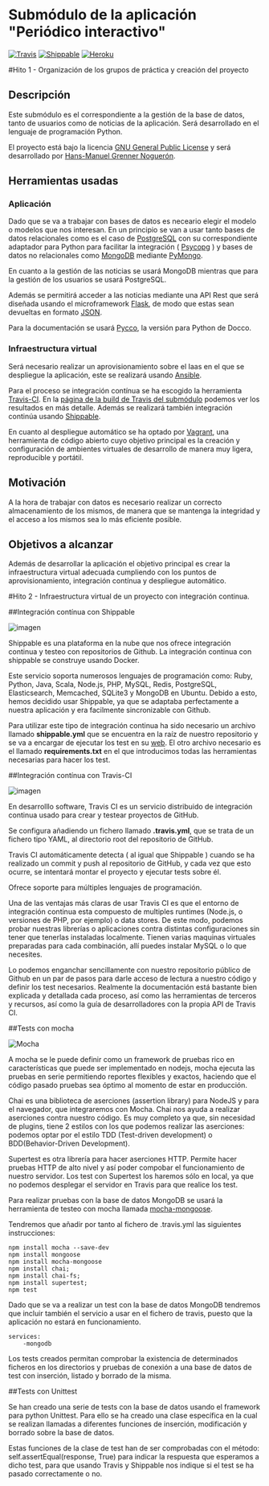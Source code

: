 # Submódulo de la aplicación "Periódico interactivo"

[![Travis](https://travis-ci.org/enpi/ProjectCC.svg?branch=master)](https://travis-ci.org/enpi/ProjectCC/)
[![Shippable](https://img.shields.io/shippable/563fafac1895ca447422f73f.svg)](https://app.shippable.com/projects/563fafac1895ca447422f73f)
[![Heroku](https://heroku-badge.herokuapp.com/?app=projectcc-heroku)](https://projectcc-heroku.herokuapp.com/)

#Hito 1 - Organización de los grupos de práctica y creación del proyecto

## Descripción

Este submódulo es el correspondiente a la gestión de la base de datos, tanto de usuarios como de noticias de la aplicación. Será desarrollado en el lenguaje de programación Python.

El proyecto está bajo la licencia [GNU General Public License](https://github.com/enpi/ProjectCC/blob/master/LICENSE) y será desarrollado por [Hans-Manuel Grenner Noguerón](https://github.com/enpi).

## Herramientas usadas

### Aplicación

Dado que se va a trabajar con bases de datos es neceario elegir el modelo o modelos que nos interesan. En un principio se van a usar tanto bases de datos relacionales como es el caso de [PostgreSQL](http://www.postgresql.org/) con su correspondiente adaptador para Python para facilitar la integración ( [Psycopg](http://initd.org/psycopg/) ) y bases de datos no relacionales como [MongoDB](https://www.mongodb.org/) mediante [PyMongo](https://api.mongodb.org/python/current/).

En cuanto a la gestión de las noticias se usará MongoDB mientras que para la gestión de los usuarios se usará PostgreSQL.

Además se permitirá acceder a las noticias mediante una API Rest que será diseñada usando el microframework [Flask](http://flask.pocoo.org/), de modo que estas sean devueltas en formato [JSON](http://www.json.org/).

Para la documentación se usará [Pycco](http://fitzgen.github.io/pycco/), la versión para Python de Docco.

### Infraestructura virtual

Será necesario realizar un aprovisionamiento sobre el Iaas en el que se despliegue la aplicación, este se realizará usando [Ansible](http://www.ansible.com/).

Para el proceso se integración contínua se ha escogido la herramienta [Travis-CI](https://travis-ci.org/). En la [página de la build de Travis del submódulo](https://travis-ci.org/enpi/ProjectCC) podemos ver los resultados en más detalle. Además se realizará también integración continúa usando [Shippable](https://app.shippable.com/).

En cuanto al despliegue automático se ha optado por [Vagrant](https://www.vagrantup.com/), una herramienta de código abierto cuyo objetivo principal es la creación y configuración de ambientes virtuales de desarrollo de manera muy ligera, reproducible y portátil.

## Motivación

A la hora de trabajar con datos es necesario realizar un correcto almacenamiento de los mismos, de manera que se mantenga la integridad y el acceso a los mismos sea lo más eficiente posible.

## Objetivos a alcanzar

Además de desarrollar la aplicación el objetivo principal es crear la infraestructura virtual adecuada cumpliendo con los puntos de aprovisionamiento, integración contínua y despliegue automático. 

#Hito 2 - Infraestructura virtual de un proyecto con integración continua.

##Integración contínua con Shippable

![imagen](http://docsv2.readthedocs.org/en/latest/_static/ash/images/main-logo-inverted-hidpi.png)

Shippable es una plataforma en la nube que nos ofrece integración continua y testeo con repositorios de Github. La integración continua con shippable se construye usando Docker.

Este servicio soporta numerosos lenguajes de programación como: Ruby, Python, Java, Scala, Node.js, PHP, MySQL, Redis, PostgreSQL, Elasticsearch, Memcached, SQLite3 y MongoDB en Ubuntu. Debido a esto, hemos decidido usar Shippable, ya que se adaptaba perfectamente a nuestra aplicación y era facilmente sincronizable con Github.

Para utilizar este tipo de integración continua ha sido necesario un archivo llamado **shippable.yml** que se encuentra en la raíz de nuestro repositorio y se va a encargar de ejecutar los test en su [web](https://www.shippable.com/). El otro archivo necesario es el llamado **requirements.txt** en el que introducimos todas las herramientas necesarias para hacer los test.

##Integración contínua con Travis-CI

![imagen](https://travis-ci.com/img/travis-mascot-200px.png)

En desarrolllo software, Travis CI es un servicio distribuido de integración continua usado para crear y testear proyectos de GitHub.

Se configura añadiendo un fichero llamado **.travis.yml**, que se trata de un fichero tipo YAML, al directorio root del repositorio de GitHub.

Travis CI automáticamente detecta ( al igual que Shippable ) cuando se ha realizado un commit y push al repositorio de GitHub, y cada vez que esto ocurre, se intentará montar el proyecto y ejecutar tests sobre él.

Ofrece soporte para múltiples lenguajes de programación.

Una de las ventajas más claras de usar Travis CI es que el entorno de integración continua esta compuesto de multiples runtimes (Node.js, o versiones de PHP, por ejemplo) o data stores. De este modo, podemos probar nuestras librerías o aplicaciones contra distintas configuraciones sin tener que tenerlas instaladas localmente. Tienen varias maquinas virtuales preparadas para cada combinación, allí puedes instalar MySQL o lo que necesites.

Lo podemos enganchar sencillamente con nuestro repositorio público de Github en un par de pasos para darle acceso de lectura a nuestro código y definir los test necesarios. Realmente la documentación está bastante bien explicada y detallada cada proceso, así como las herramientas de terceros y recursos, así como la guía de desarrolladores con la propia API de Travis CI.


##Tests con mocha

![Mocha](https://i.gyazo.com/fefe14e613dcf2e9191eaffa4950c79f.png)

A mocha se le puede definir como un framework de pruebas rico en características que puede ser implementado en nodejs, mocha ejecuta las pruebas en serie permitiendo reportes flexibles y exactos, haciendo que el código pasado pruebas sea óptimo al momento de estar en producción.

Chai es una biblioteca de aserciones (assertion library) para NodeJS y para el navegador, que integraremos con Mocha. Chai nos ayuda a realizar aserciones contra nuestro código. Es muy completo ya que, sin necesidad de plugins, tiene 2 estilos con los que podemos realizar las aserciones: podemos optar por el estilo TDD (Test-driven development) o BDD(Behavior-Driven Development).

Supertest es otra librería para hacer aserciones HTTP. Permite hacer pruebas HTTP de alto nivel y así poder compobar el funcionamiento de nuestro servidor. Los test con Supertest los haremos sólo en local, ya que no podemos desplegar el servidor en Travis para que realice los test.

Para realizar pruebas con la base de datos MongoDB se usará la herramienta de testeo con mocha llamada [mocha-mongoose](https://www.npmjs.com/package/mocha-mongoose).

Tendremos que añadir por tanto al fichero de .travis.yml las siguientes instrucciones:

```
npm install mocha --save-dev 
npm install mongoose
npm install mocha-mongoose
npm install chai; 
npm install chai-fs;
npm install supertest; 
npm test
```

Dado que se va a realizar un test con la base de datos MongoDB tendremos que incluir también el servicio a usar en el fichero de travis, puesto que la aplicación no estará en funcionamiento.

```
services:
	-mongodb
```

Los tests creados permitan comprobar la existencia de determinados ficheros en los directorios y pruebas de conexión a una base de datos de test con inserción, listado y borrado de la misma.

##Tests con Unittest

Se han creado una serie de tests con la base de datos usando el framework para python Unittest. Para ello se ha creado una clase específica en la cual se realizan llamadas a diferentes funciones de inserción, modificación y borrado sobre la base de datos.

Estas funciones de la clase de test han de ser comprobadas con el método: self.assertEqual(response, True) para indicar la respuesta que esperamos a dicho test, para que usando Travis y Shippable nos indique si el test se ha pasado correctamente o no.

